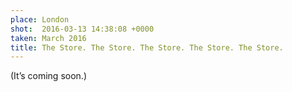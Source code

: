 ```yaml
---
place: London
shot:  2016-03-13 14:38:08 +0000
taken: March 2016
title: The Store. The Store. The Store. The Store. The Store.
---
```


(It’s coming soon.)
